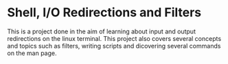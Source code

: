 # Shell, I/O Redirections and Filters
This is a project done in the aim of learning about input and output redirections on the linux terminal. This project also covers several concepts and topics such as filters, writing scripts and dicovering several commands on the man page.
